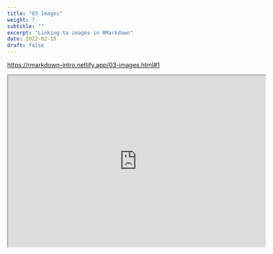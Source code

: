 ```yaml
---
title: "03 Images"
weight: 7
subtitle: ""
excerpt: "Linking to images in RMarkdown"
date: 2022-02-10
draft: false
---
```


https://rmarkdown-intro.netlify.app/03-images.html#1

<iframe src="https://rmarkdown-intro.netlify.app/03-images.html#1" width="600" height="400" loading="lazy" allowfullscreen></iframe> <script>fitvids('.shareagain', {players: 'iframe'});</script>

